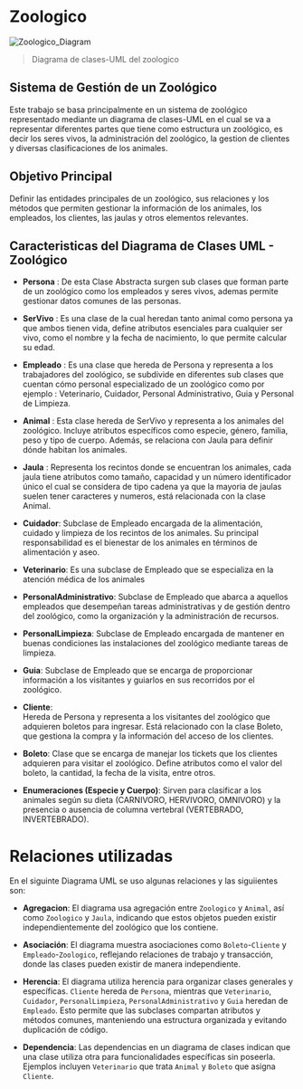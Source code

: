 # Zoologico

![Zoologico_Diagram](https://github.com/user-attachments/assets/1ebd485c-bdb9-4eab-aa8a-171257f0bd9a)
> Diagrama de clases-UML del zoologico

## Sistema de Gestión de un Zoológico
Este trabajo se basa principalmente en un sistema de zoológico representado mediante un diagrama de clases-UML en el cual se va a representar diferentes partes que tiene como estructura un zoológico, es decir los seres vivos, la administración del zoológico, la gestion de clientes y diversas clasificaciones de los animales.
## Objetivo Principal
Definir las entidades principales de un zoológico, sus relaciones y los métodos que permiten gestionar la información de los animales, los empleados, los clientes, las jaulas y otros elementos relevantes.
## Caracteristicas del Diagrama de Clases UML - Zoológico
- **Persona** :
De esta Clase Abstracta surgen sub clases que forman parte de un zoológico como los empleados y seres vivos, ademas permite gestionar datos comunes de las personas.
- **SerVivo** : 
Es una clase de la cual heredan tanto animal como persona ya que ambos tienen vida, define atributos esenciales para cualquier ser vivo, como el nombre y la fecha de nacimiento, lo que permite calcular su edad.
- **Empleado** : 
Es una clase que hereda de Persona y representa a los trabajadores del zoológico, se subdivide en diferentes sub clases que cuentan cómo personal especializado de un zoológico como por ejemplo : Veterinario, Cuidador, Personal Administrativo, Guia y Personal de Limpieza.
- **Animal** :
Esta clase hereda de SerVivo y representa a los animales del zoológico. Incluye atributos específicos como especie, género, familia, peso y tipo de cuerpo. Además, se relaciona con Jaula para definir dónde habitan los animales.
- **Jaula** : 
Representa los recintos donde se encuentran los animales, cada jaula tiene atributos como tamaño, capacidad y un número identificador único el cual se considera de tipo cadena ya que la mayoria de jaulas suelen tener caracteres y numeros, está relacionada con la clase Animal.
- **Cuidador**:
Subclase de Empleado encargada de la alimentación, cuidado y limpieza de los recintos de los animales. Su principal responsabilidad es el bienestar de los animales en términos de alimentación y aseo.

- **Veterinario**:
Es una subclase de Empleado que se especializa en la atención médica de los animales

- **PersonalAdministrativo**:
Subclase de Empleado que abarca a aquellos empleados que desempeñan tareas administrativas y de gestión dentro del zoológico, como la organización y la administración de recursos.

- **PersonalLimpieza**: 
Subclase de Empleado encargada de mantener en buenas condiciones las instalaciones del zoológico mediante tareas de limpieza.

- **Guia**: 
Subclase de Empleado que se encarga de proporcionar información a los visitantes y guiarlos en sus recorridos por el zoológico.

- **Cliente**:              
Hereda de Persona y representa a los visitantes del zoológico que adquieren boletos para ingresar. Está relacionado con la clase Boleto, que gestiona la compra y la información del acceso de los clientes.

- **Boleto**: 
Clase que se encarga de manejar los tickets que los clientes adquieren para visitar el zoológico. Define atributos como el valor del boleto, la cantidad, la fecha de la visita, entre otros.
- **Enumeraciones (Especie y Cuerpo)**: 
Sirven para clasificar a los animales según su dieta (CARNIVORO, HERVIVORO, OMNIVORO) y la presencia o ausencia de columna vertebral (VERTEBRADO, INVERTEBRADO).


# Relaciones utilizadas
En el siguinte Diagrama UML se uso algunas relaciones y las siguiientes son:
- **Agregacion**: 
El diagrama usa agregación entre `Zoologico` y `Animal`, así como `Zoologico` y `Jaula`, indicando que estos objetos pueden existir independientemente del zoológico que los contiene.

- **Asociación**: 
El diagrama muestra asociaciones como `Boleto`-`Cliente` y `Empleado`-`Zoologico`, reflejando relaciones de trabajo y transacción, donde las clases pueden existir de manera independiente.

- **Herencia**: 
El diagrama utiliza herencia para organizar clases generales y específicas. `Cliente` hereda de `Persona`, mientras que `Veterinario`, `Cuidador`, `PersonalLimpieza`, `PersonalAdministrativo` y `Guia` heredan de `Empleado`. Esto permite que las subclases compartan atributos y métodos comunes, manteniendo una estructura organizada y evitando duplicación de código.

- **Dependencia**: 
Las dependencias en un diagrama de clases indican que una clase utiliza otra para funcionalidades específicas sin poseerla. Ejemplos incluyen `Veterinario` que trata `Animal` y `Boleto` que asigna `Cliente`.
